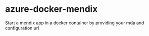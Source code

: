 # azure-docker-mendix
Start a mendix app in a docker container by providing your mda and configuration url
